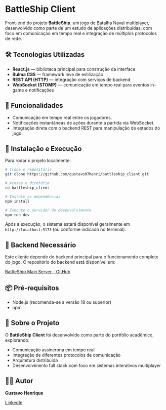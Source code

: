 
# BattleShip Client

Front-end do projeto **BattleShip**, um jogo de Batalha Naval multiplayer, desenvolvido como parte de um estudo de aplicações distribuídas, com foco em comunicação em tempo real e integração de múltiplos protocolos de rede.

## 🛠 Tecnologias Utilizadas

- **React.js** — biblioteca principal para construção da interface
- **Bulma CSS** — framework leve de estilização
- **REST API (HTTP)** — integração com serviços de backend
- **WebSocket (STOMP)** — comunicação em tempo real para eventos in-game e notificações

## 🎯 Funcionalidades

- Comunicação em tempo real entre os jogadores.
- Notificações instantâneas de ações durante a partida via WebSocket.
- Integração direta com o backend REST para manipulação de estados do jogo.

## 🚀 Instalação e Execução

Para rodar o projeto localmente:

```bash
# Clone o repositório
git clone https://github.com/gustavo07henri/battleship_client.git

# Acesse o diretório
cd battleship_client

# Instale as dependências
npm install

# Execute o servidor de desenvolvimento
npm run dev
```

Após a execução, o sistema estará disponível geralmente em `http://localhost:5173` (ou conforme indicado no terminal).

## 🔗 Backend Necessário

Este cliente depende do backend principal para o funcionamento completo do jogo. O repositório do backend está disponível em:

[BattleShip Main Server - GitHub](https://github.com/gustavo07henri/BattleShip_Main_Server)

## 📦 Pré-requisitos

- Node.js (recomenda-se a versão 18 ou superior)
- npm

## 💼 Sobre o Projeto

O **BattleShip Client** foi desenvolvido como parte do portfólio acadêmico, explorando:

- Comunicação assíncrona em tempo real
- Integração de diferentes protocolos de comunicação
- Arquitetura distribuída
- Desenvolvimento full stack com foco em sistemas interativos multiplayer

## 👨‍💻 Autor

**Gustavo Henrique**

[LinkedIn](https://www.linkedin.com/in/gustavo-santos-633a21246)
